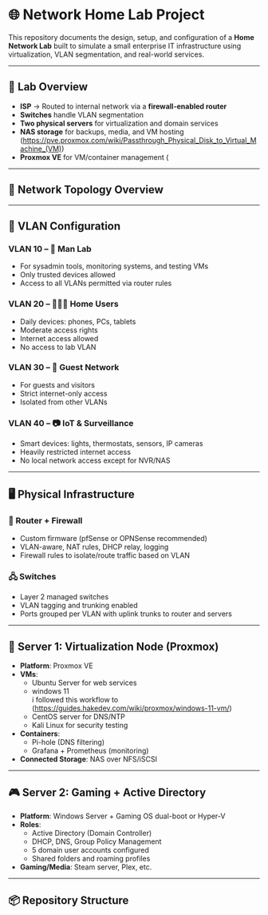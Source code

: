 # 🌐 Network Home Lab Project

This repository documents the design, setup, and configuration of a **Home Network Lab** built to simulate a small enterprise IT infrastructure using virtualization, VLAN segmentation, and real-world services.

---

## 🧱 Lab Overview

- **ISP** → Routed to internal network via a **firewall-enabled router**
- **Switches** handle VLAN segmentation
- **Two physical servers** for virtualization and domain services
- **NAS storage** for backups, media, and VM hosting (https://pve.proxmox.com/wiki/Passthrough_Physical_Disk_to_Virtual_Machine_(VM))
- **Proxmox VE** for VM/container management
(
---

## 🧭 Network Topology Overview
   



---

## 🔧 VLAN Configuration

### VLAN 10 – 🧪 **Man Lab**
- For sysadmin tools, monitoring systems, and testing VMs
- Only trusted devices allowed
- Access to all VLANs permitted via router rules

### VLAN 20 – 👨‍👩‍👧 **Home Users**
- Daily devices: phones, PCs, tablets
- Moderate access rights
- Internet access allowed
- No access to lab VLAN

### VLAN 30 – 🎫 **Guest Network**
- For guests and visitors
- Strict internet-only access
- Isolated from other VLANs

### VLAN 40 – 📷 **IoT & Surveillance**
- Smart devices: lights, thermostats, sensors, IP cameras
- Heavily restricted internet access
- No local network access except for NVR/NAS

---

## 🖥️ Physical Infrastructure

### 🔐 Router + Firewall
- Custom firmware (pfSense or OPNSense recommended)
- VLAN-aware, NAT rules, DHCP relay, logging
- Firewall rules to isolate/route traffic based on VLAN

### 🖧 Switches
- Layer 2 managed switches
- VLAN tagging and trunking enabled
- Ports grouped per VLAN with uplink trunks to router and servers

---

## 🧰 Server 1: Virtualization Node (Proxmox)

- **Platform**: Proxmox VE
- **VMs**:
  - Ubuntu Server for web services
  - windows 11
  <br>i followed this workflow to
  (https://guides.hakedev.com/wiki/proxmox/windows-11-vm/)
  - CentOS server for DNS/NTP
  - Kali Linux for security testing
- **Containers**:
  - Pi-hole (DNS filtering)
  - Grafana + Prometheus (monitoring)
- **Connected Storage**: NAS over NFS/iSCSI

---

## 🎮 Server 2: Gaming + Active Directory

- **Platform**: Windows Server + Gaming OS dual-boot or Hyper-V
- **Roles**:
  - Active Directory (Domain Controller)
  - DHCP, DNS, Group Policy Management
  - 5 domain user accounts configured
  - Shared folders and roaming profiles
- **Gaming/Media**: Steam server, Plex, etc.

---

## 📦 Repository Structure

